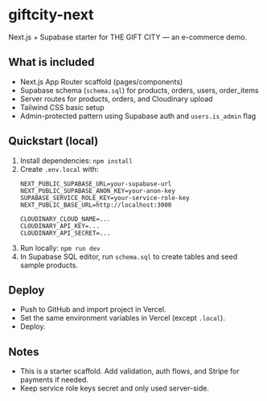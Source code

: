 # giftcity-next

Next.js + Supabase starter for THE GIFT CITY — an e-commerce demo.

## What is included
- Next.js App Router scaffold (pages/components)
- Supabase schema (`schema.sql`) for products, orders, users, order_items
- Server routes for products, orders, and Cloudinary upload
- Tailwind CSS basic setup
- Admin-protected pattern using Supabase auth and `users.is_admin` flag

## Quickstart (local)
1. Install dependencies: `npm install`
2. Create `.env.local` with:
   ```
   NEXT_PUBLIC_SUPABASE_URL=your-supabase-url
   NEXT_PUBLIC_SUPABASE_ANON_KEY=your-anon-key
   SUPABASE_SERVICE_ROLE_KEY=your-service-role-key
   NEXT_PUBLIC_BASE_URL=http://localhost:3000

   CLOUDINARY_CLOUD_NAME=...
   CLOUDINARY_API_KEY=...
   CLOUDINARY_API_SECRET=...
   ```
3. Run locally: `npm run dev`
4. In Supabase SQL editor, run `schema.sql` to create tables and seed sample products.

## Deploy
- Push to GitHub and import project in Vercel.
- Set the same environment variables in Vercel (except `.local`).
- Deploy.

## Notes
- This is a starter scaffold. Add validation, auth flows, and Stripe for payments if needed.
- Keep service role keys secret and only used server-side.
